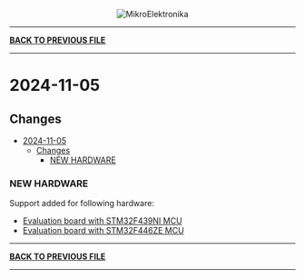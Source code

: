 <p align="center">
  <img src="http://www.mikroe.com/img/designs/beta/logo_small.png?raw=true" alt="MikroElektronika"/>
</p>

---

**[BACK TO PREVIOUS FILE](../changelog.md)**

---

# 2024-11-05

## Changes

- [2024-11-05](#2024-11-05)
  - [Changes](#changes)
    - [NEW HARDWARE](#new-hardware)

### NEW HARDWARE

Support added for following hardware:

+ [Evaluation board with STM32F439NI MCU](https://www.st.com/content/st_com/en/products/evaluation-tools/product-evaluation-tools/mcu-mpu-eval-tools/stm32-mcu-mpu-eval-tools/stm32-eval-boards/stm32439i-eval.html)
+ [Evaluation board with STM32F446ZE MCU](https://www.st.com/content/st_com/en/products/evaluation-tools/product-evaluation-tools/mcu-mpu-eval-tools/stm32-mcu-mpu-eval-tools/stm32-eval-boards/stm32446e-eval.html)

---

**[BACK TO PREVIOUS FILE](../changelog.md)**

---
